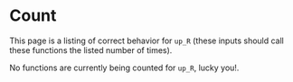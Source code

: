 
# Count

This page is a listing of correct behavior for `up_R` (these inputs should call these functions the listed number of times).


No functions are currently being counted for `up_R`, lucky you!.


